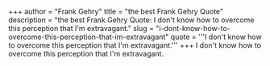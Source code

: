+++
author = "Frank Gehry"
title = "the best Frank Gehry Quote"
description = "the best Frank Gehry Quote: I don't know how to overcome this perception that I'm extravagant."
slug = "i-dont-know-how-to-overcome-this-perception-that-im-extravagant"
quote = '''I don't know how to overcome this perception that I'm extravagant.'''
+++
I don't know how to overcome this perception that I'm extravagant.
